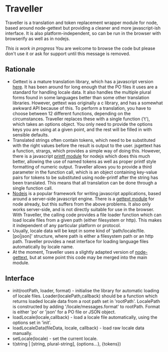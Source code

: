 # Traveller #

Traveller is a translation and token replacement wrapper module for node, based around node-gettext but providing a cleaner and more javascript-ish interface. It is also platform-independent, so can be run in the browser with browserify as well as in nodejs.

*This is work in progress* You are welcome to browse the code but please don't use it or ask for support until this message is removed.

## Rationale ##
* Gettext is a mature translation library, which has a javascript version [here](http://jsgettext.berlios.de/). It has been around for long enough that the PO files it uses are a standard for handling locale data. It also handles the multiple plural forms found in some languages better than some other translation libraries. However, gettext was originally a c library, and has a somewhat awkward API because of this. To perform a translation, you have to choose between 12 different functions, depending on the circumstances. Traveller replaces these with a single function ('t'), which takes an options object. You only need to provide the options keys you are using at a given point, and the rest will be filled in with sensible defaults.
* Translated strings often contain tokens, which need to be substituted with the right values before the result is output to the user. jsgettext has a function, strargs, which provides a simple way of doing this. However, there is a javascript [printf module](https://github.com/wdavidw/node-printf) for nodejs which does this much better, allowing the use of named tokens as well as proper printf style formatting of numeric output. Traveller allows you to provide a third parameter in the function call, which is an object containing key-value pairs for tokens to be substituted using node-printf after the string has been translated. This means that all translation can be done through a single function call.
* [Nodejs](http://nodejs.org/) is a popular framework for writing javascript applications, based around a server-side javascript engine. There is a [gettext module](https://github.com/DanielBaulig/node-gettext) for node already, but this suffers from the above problems. It also only works server-side, and is not directly suitable for use in the browser. With Traveller, the calling code provides a file loader function which can load locale files from a given path (either filesystem or http). This makes it independent of any particular platform or protocol.
* Usually, locale data will be kept in some kind of 'path/locale/file.[po|json]' structure, where path is either a filesystem path or an http path. Traveller provides a neat interface for loading language files automatically by locale name.
* At the moment, Traveller uses a slightly adapted version of [node-gettext](https://github.com/highfellow/node-gettext), but at some point this code may be merged into the main module.

## Interface ##

* init(rootPath, loader, format) - initialise the library for automatic loading of locale files. Loader(localePath,callback) should be a function which returns loaded locale data from a root path set in 'rootPath'. LocalePath is constructed by adding '/locale/messages.format' to rootPath. Format is either 'po' or 'json' for a PO file or JSON object.
* loadLocale(locale,callback) - load a locale file automatically, using the options set in 'init'.
* loadLocaleData(fileData, locale, callback) - load raw locale data manually.
* setLocale(locale) - set the current locale.
* t(string | [string, plural-string], {options...}, {tokens})


